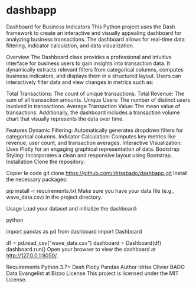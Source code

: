 # dashbapp
Dashboard for Business Indicators
This Python project uses the Dash framework to create an interactive and visually appealing dashboard for analyzing business transactions. The dashboard allows for real-time data filtering, indicator calculation, and data visualization.

Overview
The Dashboard class provides a professional and intuitive interface for business users to gain insights into transaction data. It dynamically extracts relevant filters from categorical columns, computes business indicators, and displays them in a structured layout. Users can interactively filter data and view changes in metrics such as:

Total Transactions: The count of unique transactions.
Total Revenue: The sum of all transaction amounts.
Unique Users: The number of distinct users involved in transactions.
Average Transaction Value: The mean value of transactions.
Additionally, the dashboard includes a transaction volume chart that visually represents the data over time.

Features
Dynamic Filtering: Automatically generates dropdown filters for categorical columns.
Indicator Calculation: Computes key metrics like revenue, user count, and transaction averages.
Interactive Visualization: Uses Plotly for an engaging graphical representation of data.
Bootstrap Styling: Incorporates a clean and responsive layout using Bootstrap.
Installation
Clone the repository:


Copier le code
git clone https://github.com/idrissbado/dashbapp.git
Install the necessary packages:


pip install -r requirements.txt
Make sure you have your data file (e.g., wave_data.csv) in the project directory.

Usage
Load your dataset and initialize the dashboard:

python

import pandas as pd
from dashboard import Dashboard

df = pd.read_csv("wave_data.csv")
dashboard = Dashboard(df)
dashboard.run()
Open your browser to view the dashboard at http://127.0.0.1:8050/.

Requirements
Python 3.7+
Dash
Plotly
Pandas
Author
Idriss Olivier BADO
Data Evangelist at Bizao
License
This project is licensed under the MIT License.
